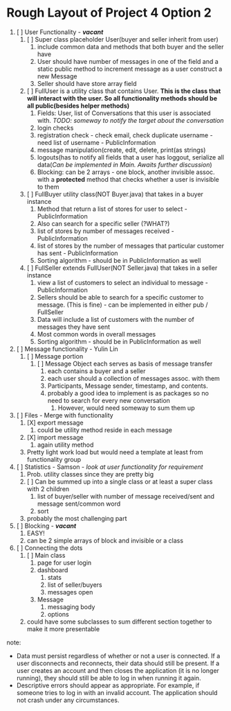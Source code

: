 # Rough Layout of Project 4 Option 2

1. [ ] User Functionality - ___vacant___
   1. [ ] Super class placeholder User(buyer and seller inherit from user)
      1. include common data and methods that both buyer and the seller have
      2. User should have number of messages in one of the field and a static public method to increment message as a user construct a new Message
      3. Seller should have store array field
   2. [ ] FullUser is a utility class that contains User. __This is the class that will interact with the user. So all functionality methods should be all public(besides helper methods)__
      1. Fields: User, list of Conversations that this user is associated with. _TODO: someway to notify the target about the conversation_
      2. login checks
      3. registration check - check email, check duplicate username - need list of username - PublicInformation
      4. message manipulation(create, edit, delete, print(as strings)
      5. logouts(has to notify all fields that a user has loggout, serialize all data(_Can be implemented in Main. Awaits further discussion_)
      6. Blocking: can be 2 arrays - one block, another invisible assoc. with a __protected__ method that checks whether a user is invisible to them
   4. [ ] FullBuyer utility class(NOT Buyer.java) that takes in a buyer instance
      1. Method that return a list of stores for user to select - PublicInformation
      2. Also can search for a specific seller (?WHAT?)
      3. list of stores by number of messages received - PublicInformation
      4. list of stores by the number of messages that particular customer has sent - PublicInformation
      5. Sorting algorithm - should be in PublicInformation as well
   5. [ ] FullSeller extends FullUser(NOT Seller.java) that takes in a seller instance
      1. view a list of customers to select an individual to message - PublicInformation
      2. Sellers should be able to search for a specific customer to message. (This is fine) - can be implemented in either pub / FullSeller
      3. Data will include a list of customers with the number of messages they have sent 
      4. Most common words in overall messages
      5. Sorting algorithm - should be in PublicInformation as well
2. [ ] Message functionality - Yulin Lin
   1. [ ] Message portion
      1. [ ] Message Object each serves as basis of message transfer
         1. each contains a buyer and a seller
         2. each user should a collection of messages assoc. with them
         3. Participants, Message sender, timestamp, and contents.
         4. probably a good idea to implement is as packages so no need to search for every new conversation
            1. However, would need someway to sum them up
3. [ ] Files - Merge with functionality
   1. [X] export message
      1. could be utility method reside in each message
   2. [X] import message 
      1. again utility method 
   3. Pretty light work load but would need a template at least from functionality group
4. [ ] Statistics - Samson - _look at user functionality for requirement_
   1. Prob. utility classes since they are pretty big
   2. [ ] Can be summed up into a single class or at least a super class with 2 children
      1. list of buyer/seller with number of message received/sent and message sent/common word
      2. sort
   3. probably the most challenging part
5. [ ] Blocking - ___vacant___
   1. EASY!
   2. can be 2 simple arrays of block and invisible or a class
6. [ ] Connecting the dots
   1. [ ] Main class
      1. page for user login
      2. dashboard
         1. stats
         2. list of seller/buyers
         3. messages open
      3. Message
         1. messaging body
         2. options 
   2. could have some subclasses to sum different section together to make it more presentable

note:
- Data must persist regardless of whether or not a user is connected. If a user disconnects and reconnects, their data should still be present. If a user creates an account and then closes the application (it is no longer running), they should still be able to log in when running it again.
- Descriptive errors should appear as appropriate. For example, if someone tries to log in with an invalid account. The application should not crash under any circumstances. 
